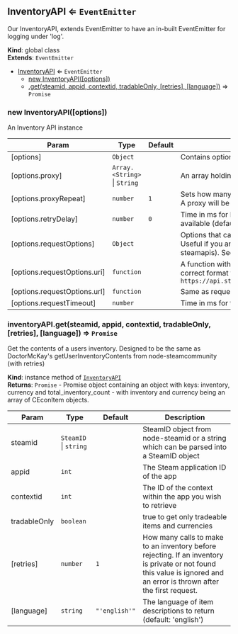 <a name="InventoryAPI"></a>

## InventoryAPI ⇐ <code>EventEmitter</code>
Our InventoryAPI, extends EventEmitter to have an in-built EventEmitter for logging under 'log'.

**Kind**: global class  
**Extends**: <code>EventEmitter</code>  

* [InventoryAPI](#InventoryAPI) ⇐ <code>EventEmitter</code>
    * [new InventoryAPI([options])](#new_InventoryAPI_new)
    * [.get(steamid, appid, contextid, tradableOnly, [retries], [language])](#InventoryAPI+get) ⇒ <code>Promise</code>

<a name="new_InventoryAPI_new"></a>

### new InventoryAPI([options])
An Inventory API instance


| Param | Type | Default | Description |
| --- | --- | --- | --- |
| [options] | <code>Object</code> |  | Contains optional settings for the inventory API |
| [options.proxy] | <code>Array.&lt;String&gt;</code> \| <code>String</code> |  | An array holding a list of proxies, each will be cycled based on proxyRepeat |
| [options.proxyRepeat] | <code>number</code> | <code>1</code> | Sets how many times a proxy will be repeated for a request before being cycled. A proxy will be used proxyRepeat times + 1 (default: 1) |
| [options.retryDelay] | <code>number</code> | <code>0</code> | Time in ms for how long we should wait before retrying a request if retries are available (default: 0) |
| [options.requestOptions] | <code>Object</code> |  | Options that can override the default settings for any inventory HTTP request. Useful if you are using another endpoint to fetch inventories (such as steamapis). See doc for the request module on what options can be parsed in |
| [options.requestOptions.uri] | <code>function</code> |  | A function with parameters (steamid, appid, contextid) which should return the correct format for the uri. e.g. (steamid, appid, contextid) => `https://api.steamapis.com/steam/inventory/${steamid}/${appid}/${contextid}` |
| [options.requestOptions.url] | <code>function</code> |  | Same as requestOptions.uri |
| [options.requestTimeout] | <code>number</code> |  | Time in ms for the timeout of any request (default: 9000) |

<a name="InventoryAPI+get"></a>

### inventoryAPI.get(steamid, appid, contextid, tradableOnly, [retries], [language]) ⇒ <code>Promise</code>
Get the contents of a users inventory. Designed to be the same as DoctorMcKay's getUserInventoryContents from node-steamcommunity (with retries)

**Kind**: instance method of [<code>InventoryAPI</code>](#InventoryAPI)  
**Returns**: <code>Promise</code> - Promise object containing an object with keys: inventory, currency and total_inventory_count - with inventory and currency being an array of CEconItem objects.  

| Param | Type | Default | Description |
| --- | --- | --- | --- |
| steamid | <code>SteamID</code> \| <code>string</code> |  | SteamID object from node-steamid or a string which can be parsed into a SteamID object |
| appid | <code>int</code> |  | The Steam application ID of the app |
| contextid | <code>int</code> |  | The ID of the context within the app you wish to retrieve |
| tradableOnly | <code>boolean</code> |  | true to get only tradeable items and currencies |
| [retries] | <code>number</code> | <code>1</code> | How many calls to make to an inventory before rejecting. If an inventory is private or not found this value is ignored and an error is thrown after the first request. |
| [language] | <code>string</code> | <code>&quot;&#x27;english&#x27;&quot;</code> | The language of item descriptions to return (default: 'english') |

